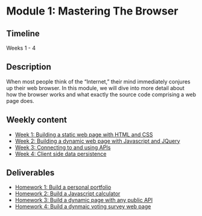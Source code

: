 # Module 1: Mastering The Browser

## Timeline
Weeks 1 - 4

## Description
When most people think of the “Internet,” their mind immediately conjures up their web browser. In this module, we will dive into more detail about how the browser works and what exactly the source code comprising a web page does.

## Weekly content
* [Week 1: Building a static web page with HTML and CSS](./01-cmd-git-html-css)
* [Week 2: Building a dynamic web page with Javascript and JQuery](./02-javascript-jquery)
* [Week 3: Connecting to and using APIs](./03-api-fetch-ajax)
* [Week 4: Client side data persistence](./04-localstorage-firebase)

## Deliverables
* [Homework 1: Build a personal portfolio](./01-cmd-git-html-css/deliverables/hmwk-1-personal-portfolio.md)
* [Homework 2: Build a Javascript calculator](./02-javascript-jquery/deliverables/hmwk-2-javascript-calculator.md)
* [Homework 3: Build a dynamic page with any public API](./03-api-fetch-ajax/deliverables/hmwk-3-api-dynamic-consumer.md)
* [Homework 4: Build a dynmaic voting survey web page](./04-localstorage-firebase/deliverables/hmwk-4-dynamic-voting-survey.md)